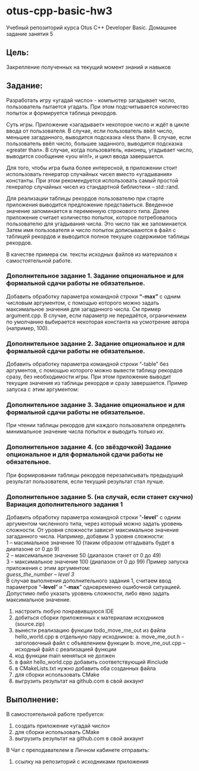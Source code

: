 # otus-cpp-basic-hw3

Учебный репозиторий курса Otus C++ Developer Basic. Домашнее задание занятия 5

## Цель:

Закрепление полученных на текущий момент знаний и навыков

## Задание:

Разработать игру «угадай число» - компьютер загадывает число, пользователь пытается угадать. При этом
подсчитывается количество попыток и формируется таблица рекордов.

Суть игры. Приложение «загадывает» некоторое число и ждёт в цикле ввода от пользователя. В
случае, если пользователь ввёл число, меньшее загаданного, выводится подсказка «less than». В
случае, если пользователь ввёл число, большее заданного, выводится подсказка «greater than». В
случае, когда пользователь, наконец, угадывает число, выводится сообщение «you win!», и цикл
ввода завершается.

Для того, чтобы игра была более интересной, в приложении стоит использовать генератор
случайных чисел вместо «угадывания» константы. При этом рекомендуется использовать самый
простой генератор случайных чисел из стандартной библиотеки – std::rand.

Для реализации таблицы рекордов пользователю при старте приложения выводится предложение
представиться. Введенное значение запоминается в переменную строкового типа. Далее
приложение считает количество попыток, которое потребовалось пользователю для угадывания
числа. Это число так же запоминается. Затем имя пользователя и число попыток дописываются в
файл с таблицей рекордов и выводится полное текущее содержимое таблицы рекордов.

В качестве примера см. тексты исходных файлов из материалов к
самостоятельной работе.

### Дополнительное задание 1. Задание опциональное и для формальной сдачи работы не обязательное.
Добавить обработку параметра командной строки **“-max”** с одним числовым аргументом, с
помощью которого можно задать максимальное значения для загаданного числа. См пример
argument.cpp. В случае, если параметр не передаётся, ограничением по умолчанию
выбирается некоторая константа на усмотрение автора (например, 100).

### Дополнительное задание 2. Задание опциональное и для формальной сдачи работы не обязательное.
Добавить обработку параметра командной строки “-table” без аргументов, с помощью которого
можно вывести таблицу рекордов сразу, без необходимости игры. При этом приложение выводит
текущие значения из таблицы рекордов и сразу завершается. Пример запуска с этим аргументом:

### Дополнительное задание 3. Задание опциональное и для формальной сдачи работы не обязательное.
При чтении таблицы рекордов для каждого пользователя определять минимальное значение числа
попыток и выводить только их.

### Дополнительное задание 4. (со звёздочкой) Задание опциональное и для формальной сдачи работы не обязательное.
При формировании таблицы рекордов перезаписывать предыдущий результат пользователя, если
текущий результат стал лучше.

### Дополнительное задание 5. (на случай, если станет скучно) Вариация дополнительного задания 1
Добавить обработку параметра командной строки ”**-level**” с одним аргументом численного типа,
через который можно задать уровень сложности. От уровня сложности зависит максимальное
значение загаданного числа. Например, добавим 3 уровня сложности:<br>
1 – масимальное значение 10 (таким образом отгадывать будет в диапазоне от 0 до 9)<br>
2 – максимальное значение 50 (диапазон станет от 0 до 49)<br>
3 – максимальное значение 100 (диапазон от 0 до 99)
Пример запуска приложения с этим аргументом:<br>
*guess_the_number – level 3*<br>
В случае выполнения дополнительного задания 1, считаем ввод параметров “**-level**” и “**-max**”
одновременно ошибочной ситуацией. Допустимо либо указать уровень сложности, либо явно
задать максимальное значение.

1. настроить любую понравившуюся IDE
2. добиться сборки приложенных к материалам исходников (source.zip)
3. вынести реализацию функции todo_move_me_out из файла hello_world.cpp в
отдельную пару исходников:
a. move_me_out.h – заголовочный файл с объявлением функции
b. move_me_out.cpp – исходный файл с реализацией функции
4. код функции main меняться не должен
5. в файл hello_world.cpp добавить соответствующий #include
6. в CMakeLists.txt нужно добавить оба созданных файла
7. для сборки использовать CMake
8. выгрузить результат на github.com в свой аккаунт


## Выполнение:

В самостоятельной работе требуется:
1. создать приложение «угадай число»
2. для сборки использовать CMake
3. выгрузить результат на github.com в свой аккаунт

В Чат с преподавателем в Личном кабинете отправить:
1. ссылку на репозиторий с исходниками приложения
